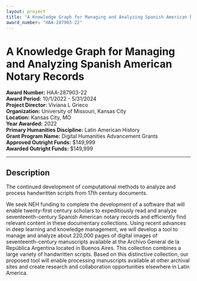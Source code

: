 ```yaml
---
layout: project
title: "A Knowledge Graph for Managing and Analyzing Spanish American Notary Records"
award_number: "HAA-287903-22"
---
```



# A Knowledge Graph for Managing and Analyzing Spanish American Notary Records

**Award Number:** HAA-287903-22  
**Award Period:** 10/1/2022 - 5/31/2024  
**Project Director:** Viviana L Grieco  
**Organization:** University of Missouri, Kansas City  
**Location:** Kansas City, MO  
**Year Awarded:** 2022  
**Primary Humanities Discipline:** Latin American History  
**Grant Program Name:** Digital Humanities Advancement Grants  
**Approved Outright Funds:** $149,999  
**Awarded Outright Funds:** $149,999  

---

## Description

<p>The continued development of computational methods to analyze and process handwritten scripts from 17th century documents.</p>
<p>We seek NEH funding to complete the development of a software that will enable twenty-first century scholars to expeditiously read and analyze seventeenth-century Spanish American notary records and efficiently find relevant content in these documentary collections. Using recent advances in deep learning and knowledge management, we will develop a tool to manage and analyze about 220,000 pages of digital images of seventeenth-century manuscripts available at the Archivo General de la República Argentina located in Buenos Aires. This collection combines a large variety of handwritten scripts. Based on this distinctive collection, our proposed tool will enable processing manuscripts available at other archival sites and create research and collaboration opportunities elsewhere in Latin America.</p>
